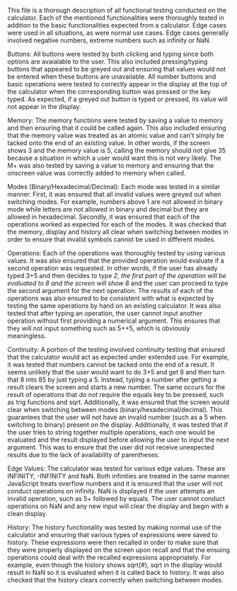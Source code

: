 This file is a thorough description of all functional testing conducted on the calculator. Each of the mentioned functionalities were thoroughly tested in addition to the basic functionalities expected from a calculator. Edge cases were used in all situations, as were normal use cases. Edge cases generally involved negative numbers, extreme numbers such as infinity or NaN.

Buttons:
All buttons were tested by both clicking and typing since both options are avaialable to the user. This also included pressing/typing buttons that appeared to be greyed out and ensuring that values would not be entered when these buttons are unavailable. All number buttons and basic operations were tested to correctly appear in the display at the top of the calculator when the corresponding button was pressed or the key typed. As expected, if a greyed out button is typed or pressed, its value will not appear in the display.

Memory:
The memory functions were tested by saving a value to memory and then ensuring that it could be called again. This also included ensuring that the memory value was treated as an atomic value and can't simply be tacked onto the end of an existing value. In other words, if the screen shows 3 and the memory value is 5, calling the memory should not give 35 because a situation in which a user would want this is not very likely. The M+ was also tested by saving a value to memory and ensuring that the onscreen value was correctly added to memory when called.

Modes (Binary/Hexadecimal/Decimal):
Each mode was tested in a similar manner. First, it was ensured that all invalid values were greyed out when switching modes. For example, numbers above 1 are not allowed in binary mode while letters are not allowed in binary and decimal but they are allowed in hexadecimal. Secondly, it was ensured that each of the operations worked as expected for each of the modes. It was checked that the memory, display and history all clear when switching between modes in order to ensure that invalid symbols cannot be used in different modes.

Operations:
Each of the operations was thoroughly tested by using various values. It was also ensured that the provided operation would evaluate if a second operation was requested. In other words, if the user has already typed 3+5 and then decides to type *2, the first part of the operation will be evaluated to 8 and the screen will show 8* and the user can proceed to type the second argument for the next operation. The results of each of the operations was also ensured to be consistent with what is expected by testing the same operations by hand on an existing calculator. It was also tested that after typing an operation, the user cannot input another operation without first providing a numerical argument. This ensures that they will not input something such as 5++5, which is obviously meaningless.

Continuity:
A portion of the testing involved continuity testing that ensured that the calculator would act as expected under extended use. For example, it was tested that numbers cannot be tacked onto the end of a result. It seems unlikely that the user would want to do 3+5 and get 8 and then turn that 8 into 85 by just typing a 5. Instead, typing a number after getting a result clears the screen and starts a new number. The same occurs for the result of operations that do not require the equals key to be pressed, such as trig functions and sqrt. Additionally, it was ensured that the screen would clear when switching between modes (binary/hexadecimal/decimal). This guarantees that the user will not have an invalid number (such as a 5 when switching to binary) present on the display. Additionally, it was tested that if the user tries to string together multiple operations, each one would be evaluated and the result displayed before allowing the user to input the next argument. This was to ensure that the user did not receive unexpected results due to the lack of availability of parentheses. 

Edge Values:
The calculator was tested for various edge values. These are INFINITY, -INFINITY and NaN. Both infinities are treated in the same manner JavaScript treats overflow numbers and it is ensured that the user will not conduct operations on infinity. NaN is displayed if the user attempts an invalid operation, such as 5+ followed by equals. The user cannot conduct operations on NaN and any new input will clear the display and begin with a clean display.

History:
The history functionality was tested by making normal use of the calculator and ensuring that various types of expressions were saved to history. These expressions were then recalled in order to make sure that they were properly displayed on the screen upon recall and that the ensuing operations could deal with the recalled expressions appropriately. For example, even though the history shows sqrt(#), sqrt in the display would result in NaN so it is evaluated when it is called back to history. It was also checked that the history clears correctly when switching between modes.